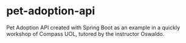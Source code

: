 # pet-adoption-api
Pet Adoption API created with Spring Boot as an example in a quickly workshop of Compass UOL, tutored by the instructor Oswaldo.
